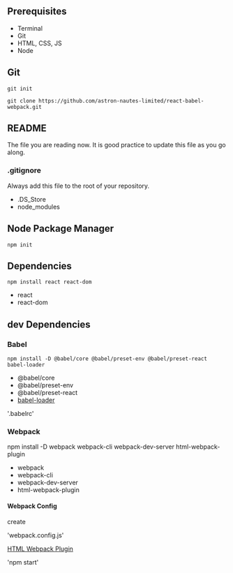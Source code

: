 ## Prerequisites

- Terminal
- Git
- HTML, CSS, JS
- Node

## Git

    git init

    git clone https://github.com/astron-nautes-limited/react-babel-webpack.git

## README

The file you are reading now. It is good practice to update this file as you go along.

### .gitignore

Always add this file to the root of your repository. 

- .DS_Store
- node_modules

## Node Package Manager

    npm init

## Dependencies

    npm install react react-dom

- react
- react-dom

## dev Dependencies

### Babel

    npm install -D @babel/core @babel/preset-env @babel/preset-react babel-loader

- @babel/core
- @babel/preset-env
- @babel/preset-react
- [babel-loader](https://github.com/babel/babel-loader)

'.babelrc'

### Webpack

npm install -D webpack webpack-cli webpack-dev-server html-webpack-plugin

- webpack
- webpack-cli
- webpack-dev-server
- html-webpack-plugin

#### Webpack Config

create

'webpack.config.js'

[HTML Webpack Plugin](https://github.com/jantimon/html-webpack-plugin)

'npm start'
